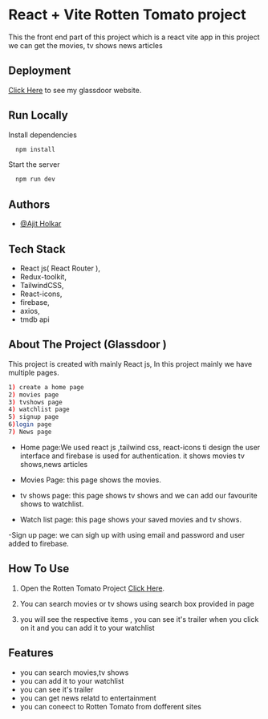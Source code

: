 # React + Vite Rotten Tomato  project
This the front end part of this project which is a react vite app in this project we can get the movies, tv shows news articles




## Deployment

[Click Here](https://vercel.com/ajit-gyandev-holkars-projects/rotten-tomatoes) to see my glassdoor website.

## Run Locally

Install dependencies

```bash
  npm install
```

Start the server

```bash
  npm run dev
```

## Authors

- [@Ajit Holkar]()
  


## Tech Stack
- React js( React Router ),
- Redux-toolkit,
- TailwindCSS,
- React-icons,
- firebase,
- axios,
- tmdb api
  


## About The Project (Glassdoor )
This project is created with mainly React js, In this project mainly we have multiple pages.
```bash
1) create a home page 
2) movies page
3) tvshows page
4) watchlist page
5) signup page
6)login page
7) News page
```
-  Home page:We used react js ,tailwind css, react-icons ti design the user interface and firebase is used for authentication. it shows movies tv shows,news articles

- Movies Page: this page shows the movies. 

- tv shows page: this page shows tv shows and we can add our favourite shows to watchlist.

- Watch list page: this page shows  your saved movies and tv shows.

-Sign up page: we can sigh up with using email and password and user added to firebase.


## How To Use

1) Open the Rotten Tomato Project [Click Here](https://vercel.com/ajit-gyandev-holkars-projects/rotten-tomatoes).

2) You can search movies or tv shows using search box provided in page

3) you will see the respective items , you can see it's trailer when you click on it and you can add it to your watchlist 

## Features

- you can search movies,tv shows
- you can add it to your watchlist 
- you can see it's trailer
- you can get news relatd to entertainment
- you can coneect to Rotten Tomato from dofferent sites
  

